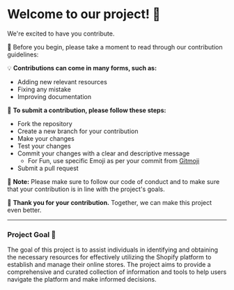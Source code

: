 # Welcome to our project! 🎉

We're excited to have you contribute.

📖 Before you begin, please take a moment to read through our contribution guidelines:

💡 <b> Contributions can come in many forms, such as: </b>

- Adding new relevant resources
- Fixing any mistake
- Improving documentation

📝 <b>To submit a contribution, please follow these steps:</b>

- Fork the repository
- Create a new branch for your contribution
- Make your changes
- Test your changes
- Commit your changes with a clear and descriptive message
  - For Fun, use specific Emoji as per your commit from [Gitmoji](https://gitmoji.dev/)
- Submit a pull request

🚨 <b>Note:</b> Please make sure to follow our code of conduct and to make sure that your contribution is in line with the project's goals.

🙌 <b> Thank you for your contribution.</b> Together, we can make this project even better.

<hr/>

### Project Goal ️🎯

The goal of this project is to assist individuals in identifying and obtaining the necessary resources for effectively utilizing the Shopify platform to establish and manage their online stores. The project aims to provide a comprehensive and curated collection of information and tools to help users navigate the platform and make informed decisions.
